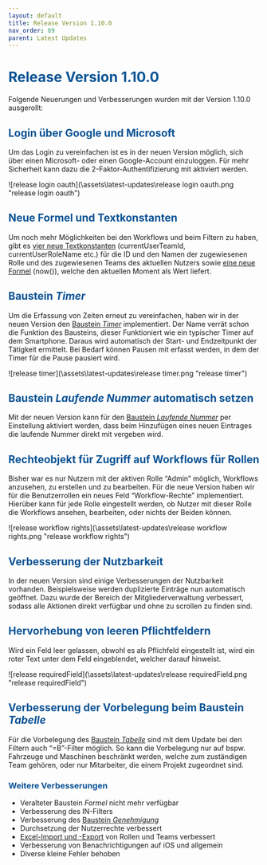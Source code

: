```yaml
---
layout: default
title: Release Version 1.10.0
nav_order: 89
parent: Latest Updates
---
```


# <span style="color:#0b5394">**Release Version 1.10.0**</span>

Folgende Neuerungen und Verbesserungen wurden mit der Version 1.10.0 ausgerollt:


## <span style="color:#0b5394">**Login über Google und Microsoft**</span>

Um das Login zu vereinfachen ist es in der neuen Version möglich, sich über einen Microsoft- oder einen Google-Account einzuloggen. Für mehr Sicherheit kann dazu die 2-Faktor-Authentifizierung mit aktiviert werden.

![release login oauth](\assets\latest-updates\release login oauth.png "release login oauth")

## <span style="color:#0b5394">**Neue Formel und Textkonstanten**</span>  

Um noch mehr Möglichkeiten bei den Workflows und beim Filtern zu haben, gibt es [vier neue Textkonstanten](/docs/formulary/childs/symbol-operator.html#textkonstanten)
 (currentUserTeamId, currentUserRoleName etc.) für die ID und den Namen der zugewiesenen Rolle und des zugewiesenen Teams des aktuellen Nutzers sowie [eine neue Formel](/docs/formulary/childs/formula%20date.html#liste-mit-standard-datumsformeln) (now()), welche den aktuellen Moment als Wert liefert.

## <span style="color:#0b5394">**Baustein *Timer***</span>  

Um die Erfassung von Zeiten erneut zu vereinfachen, haben wir in der neuen Version den [Baustein *Timer*](/docs/record-spec-settings/grand-childs-form/timer.html) implementiert. Der Name verrät schon die Funktion des Bausteins, dieser Funktioniert wie ein typischer Timer auf dem Smartphone. Daraus wird automatisch der Start- und Endzeitpunkt der Tätigkeit ermittelt. Bei Bedarf können Pausen mit erfasst werden, in dem der Timer für die Pause pausiert wird.

![release timer](\assets\latest-updates\release timer.png "release timer")

## <span style="color:#0b5394">**Baustein *Laufende Nummer* automatisch setzen**</span>  

Mit der neuen Version kann für den [Baustein *Laufende Nummer*](/docs/record-spec-settings/grand-child-expanded/rolling-number.html) per Einstellung aktiviert werden, dass beim Hinzufügen eines neuen Eintrages die laufende Nummer direkt mit vergeben wird.

## <span style="color:#0b5394">**Rechteobjekt für Zugriff auf Workflows für Rollen**</span>  

Bisher war es nur Nutzern mit der aktiven Rolle “Admin” möglich, Workflows anzusehen, zu erstellen und zu bearbeiten. Für die neue Version haben wir für die Benutzerrollen ein neues Feld “Workflow-Rechte” implementiert. Hierüber kann für jede Rolle eingestellt werden, ob Nutzer mit dieser Rolle die Workflows ansehen, bearbeiten, oder nichts der Beiden können.

![release workflow rights](\assets\latest-updates\release workflow rights.png "release workflow rights")

## <span style="color:#0b5394">**Verbesserung der Nutzbarkeit**</span>  

In der neuen Version sind einige Verbesserungen der Nutzbarkeit vorhanden. Beispielsweise werden duplizierte Einträge nun automatisch geöffnet. Dazu wurde der Bereich der Mitgliederverwaltung verbessert, sodass alle Aktionen direkt verfügbar und ohne zu scrollen zu finden sind.

## <span style="color:#0b5394">**Hervorhebung von leeren Pflichtfeldern**</span>  

Wird ein Feld leer gelassen, obwohl es als Pflichfeld eingestellt ist, wird ein roter Text unter dem Feld eingeblendet, welcher darauf hinweist.

![release requiredField](\assets\latest-updates\release requiredField.png "release requiredField")

## <span style="color:#0b5394">**Verbesserung der Vorbelegung beim Baustein *Tabelle***</span>  

Für die Vorbelegung des [Baustein *Tabelle*](/docs/record-spec-settings/grand-child-expanded/table.html) sind mit dem Update bei den Filtern auch “=B”-Filter möglich.
So kann die Vorbelegung nur auf bspw. Fahrzeuge und Maschinen beschränkt werden, welche zum zuständigen Team gehören, oder nur Mitarbeiter, die einem Projekt zugeordnet sind.

### <span style="color:#0b5394">**Weitere Verbesserungen**</span>

- Veralteter Baustein *Formel* nicht mehr verfügbar
- Verbesserung des IN-Filters
- Verbesserung des [Baustein *Genehmigung*](/docs/record-spec-settings/grand-child-expanded/approval.html)
- Durchsetzung der Nutzerrechte verbessert
- [Excel-Import und -Export](/docs/import-export.html#mitglieder-und-nutzerrollen-mit-excel) von Rollen und Teams verbessert
- Verbesserung von Benachrichtigungen auf iOS und allgemein
- Diverse kleine Fehler behoben